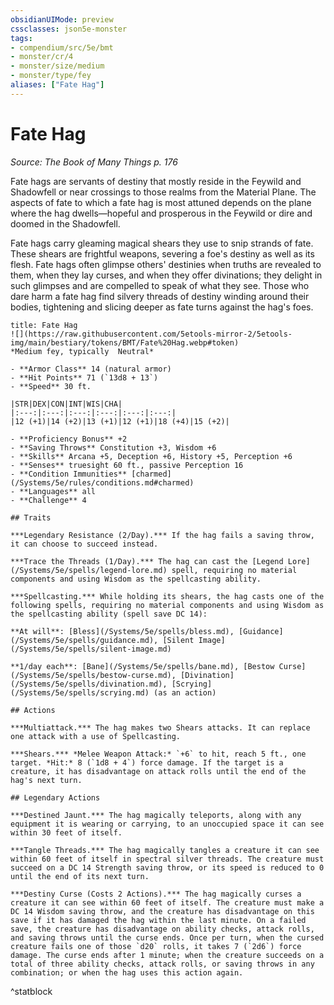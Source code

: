 ```yaml
---
obsidianUIMode: preview
cssclasses: json5e-monster
tags:
- compendium/src/5e/bmt
- monster/cr/4
- monster/size/medium
- monster/type/fey
aliases: ["Fate Hag"]
---
```

# Fate Hag
*Source: The Book of Many Things p. 176*  

Fate hags are servants of destiny that mostly reside in the Feywild and Shadowfell or near crossings to those realms from the Material Plane. The aspects of fate to which a fate hag is most attuned depends on the plane where the hag dwells—hopeful and prosperous in the Feywild or dire and doomed in the Shadowfell.

Fate hags carry gleaming magical shears they use to snip strands of fate. These shears are frightful weapons, severing a foe's destiny as well as its flesh. Fate hags often glimpse others' destinies when truths are revealed to them, when they lay curses, and when they offer divinations; they delight in such glimpses and are compelled to speak of what they see. Those who dare harm a fate hag find silvery threads of destiny winding around their bodies, tightening and slicing deeper as fate turns against the hag's foes.

```ad-statblock
title: Fate Hag
![](https://raw.githubusercontent.com/5etools-mirror-2/5etools-img/main/bestiary/tokens/BMT/Fate%20Hag.webp#token)
*Medium fey, typically  Neutral*

- **Armor Class** 14 (natural armor)
- **Hit Points** 71 (`13d8 + 13`)
- **Speed** 30 ft.

|STR|DEX|CON|INT|WIS|CHA|
|:---:|:---:|:---:|:---:|:---:|:---:|
|12 (+1)|14 (+2)|13 (+1)|12 (+1)|18 (+4)|15 (+2)|

- **Proficiency Bonus** +2
- **Saving Throws** Constitution +3, Wisdom +6
- **Skills** Arcana +5, Deception +6, History +5, Perception +6
- **Senses** truesight 60 ft., passive Perception 16
- **Condition Immunities** [charmed](/Systems/5e/rules/conditions.md#charmed)
- **Languages** all
- **Challenge** 4

## Traits

***Legendary Resistance (2/Day).*** If the hag fails a saving throw, it can choose to succeed instead.

***Trace the Threads (1/Day).*** The hag can cast the [Legend Lore](/Systems/5e/spells/legend-lore.md) spell, requiring no material components and using Wisdom as the spellcasting ability.

***Spellcasting.*** While holding its shears, the hag casts one of the following spells, requiring no material components and using Wisdom as the spellcasting ability (spell save DC 14):

**At will**: [Bless](/Systems/5e/spells/bless.md), [Guidance](/Systems/5e/spells/guidance.md), [Silent Image](/Systems/5e/spells/silent-image.md)

**1/day each**: [Bane](/Systems/5e/spells/bane.md), [Bestow Curse](/Systems/5e/spells/bestow-curse.md), [Divination](/Systems/5e/spells/divination.md), [Scrying](/Systems/5e/spells/scrying.md) (as an action)

## Actions

***Multiattack.*** The hag makes two Shears attacks. It can replace one attack with a use of Spellcasting.

***Shears.*** *Melee Weapon Attack:* `+6` to hit, reach 5 ft., one target. *Hit:* 8 (`1d8 + 4`) force damage. If the target is a creature, it has disadvantage on attack rolls until the end of the hag's next turn.

## Legendary Actions

***Destined Jaunt.*** The hag magically teleports, along with any equipment it is wearing or carrying, to an unoccupied space it can see within 30 feet of itself.

***Tangle Threads.*** The hag magically tangles a creature it can see within 60 feet of itself in spectral silver threads. The creature must succeed on a DC 14 Strength saving throw, or its speed is reduced to 0 until the end of its next turn.

***Destiny Curse (Costs 2 Actions).*** The hag magically curses a creature it can see within 60 feet of itself. The creature must make a DC 14 Wisdom saving throw, and the creature has disadvantage on this save if it has damaged the hag within the last minute. On a failed save, the creature has disadvantage on ability checks, attack rolls, and saving throws until the curse ends. Once per turn, when the cursed creature fails one of those `d20` rolls, it takes 7 (`2d6`) force damage. The curse ends after 1 minute; when the creature succeeds on a total of three ability checks, attack rolls, or saving throws in any combination; or when the hag uses this action again.
```
^statblock